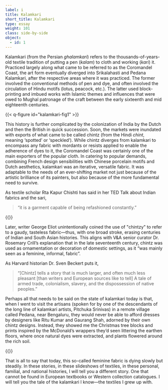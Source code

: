 ```yaml
---
label: i
title: Kalamkari
short_title: Kalamkari
type: essay
weight: 101
class: side-by-side
object:
  - id: 1
---
```


Kalamkari (from the Persian *ghalamkari*) refers to the thousands-of-years-old textile tradition of putting a pen (*kalam*) to cloth and working (*kari*) it. Practiced largely along what came to be referred to as the Coromandel Coast, the art form eventually diverged into Srikalahasti and Pedana Kalamkari, after the respective areas where it was practiced. The former involved the conventional methods of pen and dye, and often involved the circulation of Hindu motifs (lotus, peacock, etc.). The latter used block-printing and imbued works with Islamic themes and influences that were owed to Mughal patronage of the craft between the early sixteenth and mid eighteenth centuries.

{{< q-figure id="kalamkari-fig1" >}}

This history is further complicated by the colonization of India by the Dutch and then the British in quick succession. Soon, the markets were inundated with exports of what came to be called chintz (from the Hindi *chint*, meaning ‘spotted’ or ‘speckled’). While chintz diverges from kalamkari to encompass any fabric with mordants or resists applied to enable the adherence of dyes to it, the Coromandel Coast was certainly one of the main exporters of the popular cloth. In catering to popular demands, combining French design sensibilities with Chinese porcelain motifs and Dutch aesthetics, kalamkari was an iterative, versatile fabric. It was adaptable to the needs of an ever-shifting market not just because of the artistic brilliance of its painters, but also because of the more fundamental need to survive.

As textile scholar Rta Kapur Chishti has said in her TED Talk about Indian fabrics and the sari,

>“it is a garment capable of being refashioned constantly.”

{{<q-figure-group id="kalamkari-fig2, kalamkari-fig4, kalamkari-fig5" grid="1">}}

Later, writer George Eliot unintentionally coined the use of "chintzy" to refer to a gaudy, tasteless fabric—thus, with one broad stroke, erasing centuries of Indian and South Asian histories. This aligns with V&A senior curator Dr. Rosemary Crill’s explanation that in the late seventeenth century, chintz was used as ornamentation or decoration of domestic settings, as it “was mainly seen as a feminine, informal, fabric”.    

As Harvard historian Dr. Sven Beckert puts it,

>“[Chintz] tells a story that is much larger, and often much less pleasant [than writers and European sources like to tell] A tale of armed trade, colonialism, slavery, and the dispossession of native peoples.”

Perhaps all that needs to be said on the state of kalamkari today is that, when I went to visit the artisans (spoken for by one of the descendants of the long line of kalamkari artists, Pitchuka Srinivas) in a remote village called Pedana, near Bengaluru, they would never be able to afford dresses by designers like Ritu Kumar and Gaurang Shah, adorned by their own chintz designs. Instead, they showed me the Christmas tree blocks and prints inspired by the McDonald’s wrappers they’d seen littering the earthen floors, where once natural dyes were extracted, and plants flowered around the rich soil.

{{<q-figure-group id="rk-fig2, rk-fig3, rk-fig4, rk-fig5" grid="2">}}

That is all to say that today, this so-called feminine fabric is dying slowly but steadily. In these stories, in these slideshows of textiles, in these personal, familial, and national histories, I will tell you a different story. One that cannot be found in European textbooks or Western collection catalogues. I will tell you the tale of the kalamkari I know—the textiles I grew up with. 
